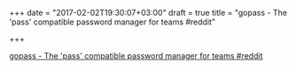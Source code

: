 +++
date = "2017-02-02T19:30:07+03:00"
draft = true
title = "gopass - The 'pass' compatible password manager for teams  #reddit"

+++

<p><a href="https://t.co/UKId8WCk9W">gopass - The 'pass' compatible password manager for teams  #reddit</a></p>
